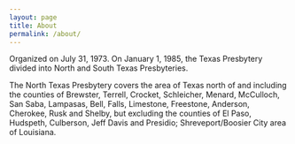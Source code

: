 ```yaml
---
layout: page
title: About
permalink: /about/
---
```


Organized on July 31, 1973. On January 1, 1985, the Texas Presbytery divided into North and South Texas Presbyteries.

The North Texas Presbytery covers the area of Texas north of and including the counties of Brewster, Terrell, Crocket, Schleicher, Menard, McCulloch, San Saba, Lampasas, Bell, Falls, Limestone, Freestone, Anderson, Cherokee, Rusk and Shelby, but excluding the counties of El Paso, Hudspeth, Culberson, Jeff Davis and Presidio; Shreveport/Boosier City area of Louisiana.
